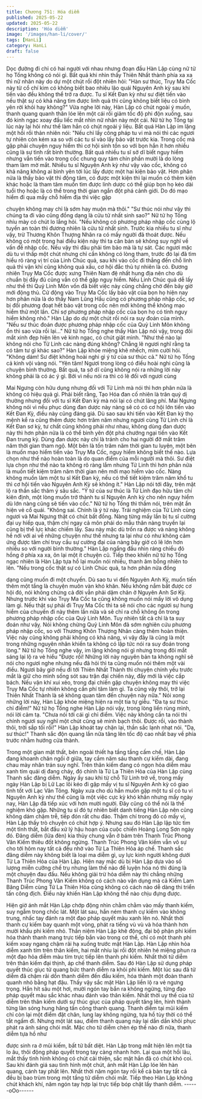 ```yaml
---
title: Chương 751: Hóa diễm
published: 2025-05-22
updated: 2025-05-22
description: 'Hóa diễm'
image: '/images/han-li/cover/'
tags: [HanLi]
category: HanLi
draft: false
---
```


Dọc đường đi chỉ có hai người với nhau nhưng đoạn đầu Hàn Lập
cùng nữ tử họ Tống không có nói gì.
Bất quá khi nhìn thấy Thiên Nhất thành phía xa xa thì nữ nhân
này do dự một chút rồi đột nhiên hỏi:
"Hàn sư thúc, Trụy Ma Cốc này từ cổ chí kim có không biết bao
nhiêu lão quái Nguyên Anh kỳ sau khi tiến vào đều không thể trở
ra được. Tu sĩ Kết Đan kỳ như sư điệt tiến vào nếu thật sự có khả
năng tìm được linh quả thì cũng không biết liệu có bình yên rời
khỏi hay không?"
Vừa nghe lời này, Hàn Lập có chút ngoài ý muốn, thanh quang
quanh thân lóe lên một cái rồi giảm tốc độ phi độn xuống, sau đó
kinh ngạc xoay đầu liếc mắt nhìn nữ nhân này một cái.
Nữ tử họ Tống tại lúc này lại hỏi như thế làm hắn có chút ngoài ý
liệu.
Bất quá Hàn Lập im lặng một hồi rồi thản nhiên nói:
"Nếu chỉ lấy công pháp tu vi mà nói thì các ngươi tự nhiên còn
kém xa so với các tu sĩ vào lấy bảo vật trước kia. Trong cốc mà
gặp phải chuyện nguy hiểm thì cơ hội sinh tồn so với bọn hắn ít
hơn nhiều cũng là sự tình rất bình thường. Bất quá nhiều tu sĩ sở
dĩ biết nguy hiểm nhưng vẫn tiến vào trong cốc chung quy tám
chín phần mười là do lòng tham làm mờ mắt. Nhiều tu sĩ Nguyên
Anh kỳ như vậy vào cốc, không có khả năng không ai bình yên tới
lúc lấy được một hai kiện bảo vật. Hơn phân nửa là thấy bảo vật
thì động tâm, có được một kiện thì lại muốn có thêm kiện khác
hoặc là tham tâm muốn tìm được linh dược có thể giúp bọn họ
kéo dài tuổi thọ hoặc là có thể trong thời gian ngắn đột phá cảnh
giới. Do đó mạo hiểm đi qua mấy chỗ hiểm địa thì việc gặp

chuyện không may chỉ là sớm hay muộn mà thôi."
"Sư thúc nói như vậy thì chúng ta đi vào cũng đồng dạng là cửu
tử nhất sinh sao?" Nữ tử họ Tống nhíu mày có chút lo lắng hỏi.
"Nếu không có phương pháp nhập cốc cùng lộ tuyến an toàn thì
đương nhiên là cửu tử nhất sinh. Trước kia nhiều tu sĩ như vậy, trừ
Thương Khôn Thượng Nhân ra có mấy người đã thoát được. Nếu
không có một trong hai điều kiện này thì ta căn bản sẽ không suy
nghĩ về vấn đề nhập cốc. Nếu vậy thì đâu phải tìm bảo mà là tự
sát. Các ngươi mặc dù tu vi thấp một chút nhưng chỉ cần không
có lòng tham, trước đó lại đã tìm hiểu rõ ràng vị trí của Linh Chúc
quả, sau khi vào cốc đi thẳng đến chỗ linh quả thì vận khí cũng
không quá xấu, cơ hội đắc thủ tự nhiên là có. Đương nhiên Trụy
Ma Cốc được xưng Thiên Nam đệ nhất hung địa nên cho dù
chuẩn bị đầy đủ cũng vẫn có thể gặp nguy hiểm. Nếu Linh Chúc
quả dễ lấy như thế thì Quỷ Linh Môn vốn đã biết việc này cũng
chẳng chờ đến bây giờ mới động thủ. Cử động vào Trụy Ma Cốc
lấy bảo vật của bọn họ hiện nay hơn phân nửa là do thấy Nam
Lũng Hầu cũng có phương pháp nhập cốc, sợ bị đối phương đoạt
hết bảo vật trong cốc nên mới không thể không mạo hiểm thử một
lần. Chỉ sợ phương pháp nhập cốc của bọn họ có tính nguy hiểm
không nhỏ." Hàn Lập do dự một chút rồi nói ra suy đoán của
mình.
"Nếu sư thúc đoán được phương pháp nhập cốc của Quỷ Linh
Môn không ổn thì sao vừa rồi lại..." Nữ tử họ Tống nghe thấy Hàn
Lập nói vậy, trong đôi mắt xinh đẹp hiện lên vẻ kinh ngạc, có chút
giật mình.
"Như thế nào lại không nói cho Tử Linh các nàng đúng không?
Chẳng lẽ ngươi nghĩ rằng ta có tâm tư gì khác sao?" Hàn Lập
khóe miệng khẽ nhếch, mỉm cười hỏi.
"Không dám! Sư điệt không hoài nghi gì ý tứ của sư thúc cả." Nữ
tử họ Tống cả kinh vội vàng nói.
"Yên tâm! Ngươi trong lòng có điều hoài nghi cũng là chuyện bình
thường. Bất quá, ta sở dĩ cũng không nói ra những lời này không
phải là có ác ý gì. Bởi vì nếu nói ra thì có lẽ đối với ngươi cùng

Mai Ngưng còn hữu dụng nhưng đối với Tử Linh mà nói thì hơn
phân nửa là không có hiệu quả gì. Phải biết rằng, Tạo Hóa đan cố
nhiên là trân quý dị thường nhưng đối với tu sĩ Kết Đan kỳ mà nói
lại có chút lãng phí. Mai Ngưng không nói vì nếu phục dùng đan
dược này nàng sẽ có có cơ hội lớn tiến vào Kết Đan Kỳ, điều này
cũng đáng giá. Dù sao sau khi tiến vào Kết Đan kỳ thọ mệnh kể ra
cũng thêm được hơn trăm năm nhưng ngươi cùng Tử Linh chỉ là
Kết Đan sơ kỳ, tư chất cũng không phải như nhau, không dùng
đan dược này thì hơn phân nửa là có thể bình yên đột phá
chướng ngại tiến vào Kết Đan trung kỳ. Dùng đan dược này chỉ là
tránh cho hai người đỡ mất trăm năm thời gian tham ngộ. Một bên
là tốn trăm năm thời gian tu luyện, một bên là muốn mạo hiểm
tiến vào Trụy Ma Cốc, nguy hiểm không biết thế nào. Lựa chọn
như thế nào hoàn toàn là do quan điểm của mỗi người mà thôi.
Sư điệt lựa chọn như thế nào ta không rõ ràng lắm nhưng Tử Linh
thì hơn phân nửa là muốn tiết kiệm trăm năm thời gian nên mới
mạo hiểm vào cốc. Nàng không muốn làm một tu sĩ Kết Đan kỳ,
nếu có thể tiết kiệm trăm năm khổ tu thì cơ hội tiến vào Nguyên
Anh Kỳ sẽ không ít." Hàn Lập nói tới đây, trên mặt lộ ra thần sắc
thâm ý sâu sắc.
"Ý tứ của sư thúc là Tử Linh đạo hữu tâm chí kiên định, một lòng
muốn trở thành tu sĩ Nguyên Anh kỳ cho nên nguy hiểm dù lớn
nàng cũng sẽ tiến vào cốc." Nữ tử họ Tống thì thầm nói, trên mặt
ẩn hiện vẻ cổ quái.
"Không sai. Chính là ý tứ này. Trải nghiệm của Tử Linh cùng
ngươi và Mai Ngưng thật có chút bất đồng. Nàng từng mấy lần bị
tu sĩ cường đại uy hiếp qua, thậm chí ngay cả môn phái do mẫu
thân nàng truyền lại cũng bị thế lực khác chiếm lấy. Sau này mặc
dù trốn ra được và nàng không hề nới với ai về những chuyện
như thế nhưng ta lại như có như không cảm ứng được tâm chí
truy cầu sự cường đại của nàng bây giờ có lẽ lớn hơn nhiều so với
người bình thường." Hàn Lập ngẩng đầu nhìn ráng chiều đỏ hồng
ở phía xa xa, ôn lại một ít chuyện cũ.
Tiếp theo khiến nữ tử họ Tống ngạc nhiên là Hàn Lập tựa hồ lại
muốn nói nhiều, thanh âm bỗng nhiên to lên.
"Nếu trong cốc thật sự có Linh Chúc quả, ta hơn phân nửa đồng

dạng cũng muốn đi một chuyến. Dù sao tu vi đến Nguyên Anh Kỳ,
muốn tiến thêm một tầng là chuyện muôn vàn khó khăn. Nếu
không nắm bắt được cơ hội đó, nói không chừng cả đời vẫn phải
dậm chân ở Nguyên Anh Sơ Kỳ. Nhưng trước khi vào Trụy Ma
Cốc ta cũng không muốn nói mấy lời vô dụng làm gì. Nếu thật sự
phải đi Trụy Ma Cốc thì ta sẽ nói cho các ngươi sự hung hiểm của
chuyến đi này thêm lần nữa và sẽ chỉ ra chỗ không ổn trong
phương pháp nhập cốc của Quỷ Linh Môn. Tuy nhiên tất cả chỉ là
ta suy đoán như vậy. Nói không chừng Quỷ Linh Môn đã sớm
nghiên cứu phương pháp nhập cốc, so với Thương Khôn Thượng
Nhân càng thêm hoàn thiện. Việc này cũng không phải không có
khả năng, vì vậy đây là cũng là một trong những nguyên nhân
khiến ta không có lập tức nói ra suy đoán trong lòng."
Nữ tử họ Tống nghe vậy, im lặng không nói gì nhưng trong đôi
mắt sáng lại lộ ra vẻ hiểu
"Được rồi! Những lời này nguyên bản ta không nghĩ sẽ nói cho
ngươi nghe nhưng nếu đã hỏi thì ta cũng muốn nói thêm một vài
điều. Ngươi bây giờ nếu đi tới Thiên Nhất Thành thì chuyện chính
yếu trước mắt là giữ cho mình sống sót sau trận đại chiến này,
đấy mới là việc cấp bách. Nếu vận khí xui xẻo, trong đại chiến
gặp chuyện không may thì việc Trụy Ma Cốc tự nhiên không cần
phí tâm làm gì. Ta cũng vậy thôi, trở lại Thiên Nhất Thành là sẽ
không quan tâm đến chuyện này nữa." Nói xong những lời này,
Hàn Lập khóe miệng hiện ra một tia tự giễu.
"Đa tạ sư thúc chỉ điểm!" Nữ tử họ Tống nghe Hàn Lập nói vậy,
trong lòng liền rùng mình, nói lời cảm tạ.
"Chưa nói tới cái gì chỉ điểm. Việc này không cần ta nói thì chính
ngươi suy nghĩ một chút cũng sẽ minh bạch thôi. Được rồi, vào
thành thôi, trời sắp tối rồi!" Hàn Lập khoát tay chặn lại, thần sắc
lạnh nhạt nói.
"Dạ, sư thúc!"
Thanh sắc độn quang lần nữa tăng lên tốc độ cao nhất bay về
phía trước nhằm hướng cửa thành.

Trong một gian mật thất, bên ngoài thiết hạ tầng tầng cấm chế,
Hàn Lập đang khoanh chân ngồi ở giữa, tay cầm năm sáu thanh
cự kiếm dài, đang chau mày nhăn trán suy nghĩ.
Trên thân kiếm đang có ngọn hỏa diễm màu xanh tím quái dị
đang cháy, đó chính là Tử La Thiên Hỏa của Hàn Lập cùng Thanh
sắc đăng diễm.
Ngày ấy sau khi từ chỗ Tử Linh trở về, trong mấy ngày Hàn Lập
bị Lữ Lạc lôi kéo đi gặp mấy vị tu sĩ Nguyên Anh kỳ có giao tình
tốt với Lạc Vân Tông.
Ngày xưa cho dù hắn muốn gặp một tu sĩ có tu vi Nguyên Anh kỳ
như thế cũng là một việc cực kỳ khó khăn nhưng mấy ngày nay,
Hàn Lập đã tiếp xúc với hơn mười người. Đây cũng có thể nói là
thể nghiệm khó gặp.
Những tu sĩ đó tự nhiên biết danh tiếng Hàn Lập nên cũng không
dám chậm trễ, tiếp đón rất chu đáo. Thậm chí trong đó có mấy vị,
Hàn Lập thấy trò chuyện có chút hợp ý.
Nhưng sau đó Hàn Lập lập tức tìm một tĩnh thất, bắt đầu xử lý
hậu hoạn của cuộc chiến Hoàng Long Sơn ngày đó. Đăng diễm
(lửa đèn) kia thủy chung vẫn ở bám trên Thanh Trúc Phong Vân
Kiếm thiêu đốt không ngừng.
Thanh Trúc Phong Vân kiếm vẫn vô sự cho tới hôm nay tất cả
đều nhờ vào Tử La Thiên Hỏa áp chế.
Thanh sắc đăng diễm này không biết là loại ma diễm gì, uy lực
kinh người không dưới Tử La Thiên Hỏa của Hàn Lập. Hiện nay
mặc dù bị Hàn Lập dựa vào số lượng miễn cưỡng chế trụ nhưng
làm thế nào để luyện hóa nó thì đúng là một chuyện đau đầu.
Nếu không giải trừ hỏa diễm này thì chẳng những Thanh Trúc
Phong Vân Kiếm không có cách nào vận dụng mà cả Kiềm Lam
Băng Diễm cùng Tử La Thiên Hỏa cũng không có cách nào dễ
dàng thi triển tấn công địch.
Điều này khiến Hàn Lập không thể nào chịu đựng được.

Hiện giờ ánh mắt Hàn Lập chớp động nhìn chằm chằm vào mấy
thanh kiếm, suy ngẫm trong chốc lát.
Một lát sau, hắn ném thanh cự kiếm vào không trung, nhấc tay
đánh ra một đạo pháp quyết màu xanh lên nó.
Nhất thời thanh cự kiếm bay quanh một vòng, phát ra tiếng vù vù
và hóa thành hơn mười khẩu phi kiếm nhỏ.
Thần niệm Hàn Lập khẽ động, đại bộ phận phi kiếm hóa thành
thanh mang trực tiếp bắn vào trong cơ thể, chỉ có một thanh phi
kiếm xoay ngang chậm rãi hạ xuống trước mặt Hàn Lập. Hàn Lập
nhìn hỏa diễm xanh tím trên thân kiếm, hai mắt nhíu lại rồi đột
nhiên hé miệng phun ra một đạo hỏa diễm màu tím trực tiếp lên
thanh phi kiếm.
Nhất thời tử diễm trên thân kiếm đại thịnh, áp chế thanh diễm.
Sau đó Hàn Lập sử dụng pháp quyết thúc giục tử quang bức
thanh diễm ra khỏi phi kiếm. Một lúc sau đã tử diễm đã chậm rãi
dồn thanh diễm đến đầu kiếm, hóa thành một đoàn thanh quanh
nhỏ bằng hạt đậu.
Thấy vậy sắc mặt Hàn Lập liền lộ ra vẻ ngưng trọng.
Hắn hít sâu một hơi, mười ngón tay bắn ra không ngừng, từng
đạo pháp quyết màu sắc khác nhau đánh vào thân kiếm.
Nhất thời uy thế của tử diễm trên thân kiếm dưới sự thúc giục của
pháp quyết tăng lên, hình thành từng làn sóng hung hăng tấn
công thanh quang.
Thanh diễm tại mũi kiếm chỉ còn lại một điểm đặt chân, lung lay
không ngừng, tựa hồ tùy thời có thể tắt ngấm đi.
Nhưng một lát sau, điểm thanh quang này lại dần dần khôi phục
phát ra ánh sáng chói mắt.
Mặc cho tử diễm chèn ép thế nào đi nữa, thanh diễm tựa hồ như

được sinh ra ở mũi kiếm, bất tử bất diệt.
Hàn Lập trong mắt hiện lên một tia lo âu, thôi động pháp quyết
trong tay càng nhanh hơn.
Lại qua một hồi lâu, mắt thấy tình hình không có chút cải thiện,
sắc mặt hắn đã có chút khó coi.
Sau khi đánh giá sau tình hình một chút, ánh mắt Hàn Lập lóe lên
hàn quang, cánh tay phất lên.
Nhất thời năm ngón tay rồi kể cả bàn tay tất cả đều bị bao trùm
trong một tầng tử diễm chói mắt.
Tiếp theo Hàn Lập không chút khách khí, năm ngón tay hợp lại
trực tiếp bóp chặt lấy thanh diễm.
------oOo------
